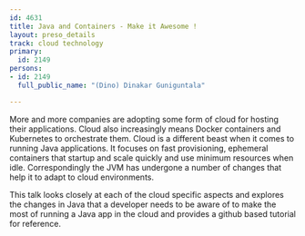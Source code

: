 ```yaml
---
id: 4631
title: Java and Containers - Make it Awesome !
layout: preso_details
track: cloud technology
primary:
  id: 2149
persons:
- id: 2149
  full_public_name: "(Dino) Dinakar Guniguntala"

---
```

More and more companies are adopting some form of cloud for hosting their applications. Cloud also increasingly means Docker containers and Kubernetes to orchestrate them. Cloud is a different beast when it comes to running Java applications. It focuses on fast provisioning, ephemeral containers that startup and scale quickly and use minimum resources when idle. Correspondingly the JVM has undergone a number of changes that help it to adapt to cloud environments. 

This talk looks closely at each of the cloud specific aspects and explores the changes in Java that a developer needs to be aware of to make the most of running a Java app in the cloud and provides a github based tutorial for reference.